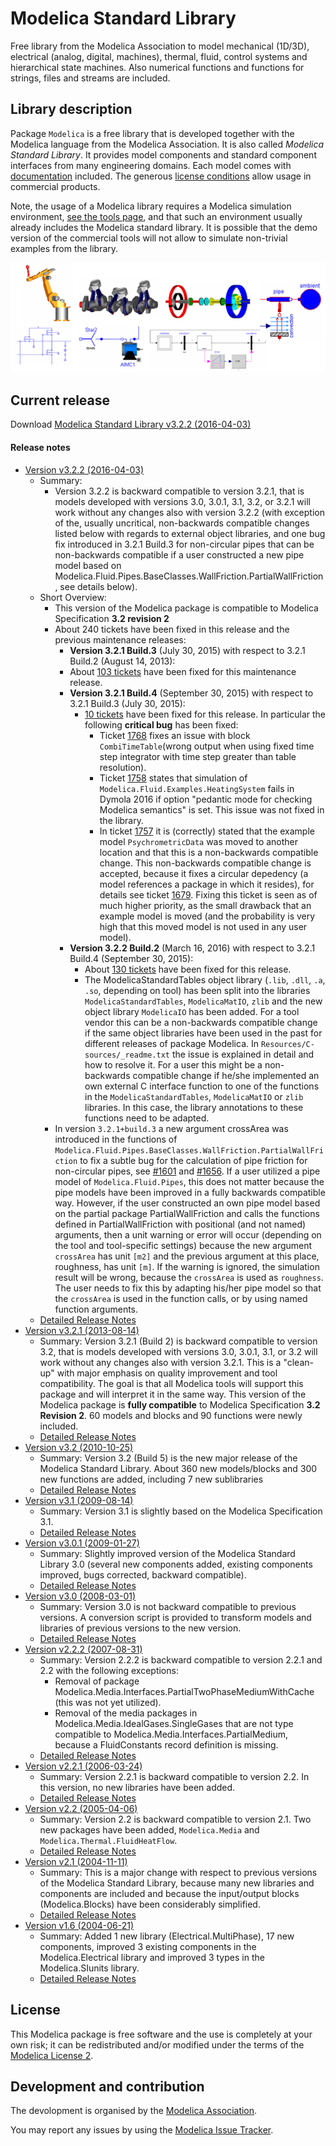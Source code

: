 # Modelica Standard Library

Free library from the Modelica Association to model mechanical (1D/3D), electrical (analog, digital, machines), thermal, fluid, control systems and hierarchical state machines. Also numerical functions and functions for strings, files and streams are included.

## Library description

Package `Modelica` is a free library that is developed together with the Modelica language from the Modelica Association. It is also called *Modelica Standard Library*. It provides model components and standard component interfaces from many engineering domains. Each model comes with [documentation](https://modelica.github.io/Modelica/) included. The generous [license conditions](https://www.modelica.org/licenses/ModelicaLicense2) allow usage in commercial products.

Note, the usage of a Modelica library requires a Modelica simulation environment, [see the tools page](https://www.modelica.org/tools/), and that such an environment usually already includes the Modelica standard library. It is possible that the demo version of the commercial tools will not allow to simulate non-trivial examples from the library.

![ModelicaLibraries](ModelicaLibraries.png)


## Current release

Download [Modelica Standard Library v3.2.2 (2016-04-03)](../../archive/v3.2.2.zip)

#### Release notes

* [Version v3.2.2 (2016-04-03)](../../archive/v3.2.2.zip)
    * Summary:
        * Version 3.2.2 is backward compatible to version 3.2.1, that is models developed with versions 3.0, 3.0.1, 3.1, 3.2, or 3.2.1 will work without any changes also with version 3.2.2 (with exception of the, usually uncritical, non-backwards compatible changes listed below with regards to external object libraries, and one bug fix introduced in 3.2.1 Build.3 for non-circular pipes that can be non-backwards compatible if a user constructed a new pipe model based on Modelica.Fluid.Pipes.BaseClasses.WallFriction.PartialWallFriction, see details below).
    * Short Overview:
        * This version of the Modelica package is compatible to Modelica Specification **3.2 revision 2**
        * About 240 tickets have been fixed in this release and the previous maintenance releases:
            * **Version 3.2.1 Build.3** (July 30, 2015) with respect to 3.2.1 Build.2 (August 14, 2013):
            * About [103 tickets](http://htmlpreview.github.com/?https://github.com/modelica/ModelicaStandardLibrary/blob/release/Modelica%203.2.2/Resources/Documentation/Version-3.2.1/ResolvedTracTickets-build-3.html) have been fixed for this maintenance release.
            * **Version 3.2.1 Build.4** (September 30, 2015) with respect to 3.2.1 Build.3 (July 30, 2015):
                * [10 tickets](http://htmlpreview.github.com/?https://github.com/modelica/ModelicaStandardLibrary/blob/release/Modelica%203.2.2/Resources/Documentation/Version-3.2.1/ResolvedTracTickets-build-4.html) have been fixed for this release. In particular the following **critical bug** has been fixed:
                    * Ticket [1768](https://trac.modelica.org/Modelica/ticket/1768) fixes an
    issue with block `CombiTimeTable`(wrong output when using fixed time step integrator with time step
    greater than table resolution).
                    * Ticket [1758](https://trac.modelica.org/Modelica/ticket/1758) states that simulation of `Modelica.Fluid.Examples.HeatingSystem` fails in Dymola 2016 if option "pedantic mode for checking Modelica semantics" is set. This issue was not fixed in the library.
                    * In ticket [1757](https://trac.modelica.org/Modelica/ticket/1757) it is
    (correctly) stated that the example model `PsychrometricData` was moved to another location and that this is a non-backwards compatible change. This non-backwards compatible change is accepted, because it fixes a circular depedency (a model references  a package in which it resides), for details see ticket [1679](https://trac.modelica.org/Modelica/ticket/1679). Fixing this ticket is seen as of much higher priority, as the small drawback that an example model is moved (and the probability is very high that this moved model is not used in any user model).
            * **Version 3.2.2 Build.2** (March 16, 2016) with respect to 3.2.1 Build.4 (September 30, 2015):
                * About [130 tickets](http://htmlpreview.github.com/?https://github.com/modelica/ModelicaStandardLibrary/blob/release/Modelica%203.2.2/Resources/Documentation/Version-3.2.2/ResolvedTracTickets.html) have been fixed for this release.
                * The ModelicaStandardTables object library (`.lib`, `.dll`, `.a`, `.so`, depending on tool) has been split into the libraries `ModelicaStandardTables`, `ModelicaMatIO`, `zlib` and the new object library `ModelicaIO` has been added. For a tool vendor this can be a non-backwards compatible change if the same object libraries have been used in the past for different releases of package Modelica. In `Resources/C-sources/_readme.txt` the issue is explained in detail and how to resolve it. For a user this might be a non-backwards compatible change if he/she implemented an own external C interface function to one of the functions in the `ModelicaStandardTables`, `ModelicaMatIO` or `zlib` libraries. In this case, the library annotations to these functions need to be adapted.
        * In version `3.2.1+build.3` a new argument crossArea was introduced in the functions of `Modelica.Fluid.Pipes.BaseClasses.WallFriction.PartialWallFriction` to fix a subtle bug for the calculation of pipe friction for non-circular pipes, see [#1601](https://trac.modelica.org/Modelica/ticket/1601) and [#1656](https://trac.modelica.org/Modelica/ticket/1656). If a user utilized a pipe model of `Modelica.Fluid.Pipes`, this does not matter because the pipe models have been improved in a fully backwards compatible way. However, if the user constructed an own pipe model based on the partial package PartialWallFriction and calls the functions defined in PartialWallFriction with positional (and not named) arguments, then a unit warning or error will occur (depending on the tool and tool-specific settings) because the new argument `crossArea` has unit `[m2]` and the previous argument at this place, roughness, has unit `[m]`. If the warning is ignored, the simulation result will be wrong, because the `crossArea` is used as `roughness`. The user needs to fix this by adapting his/her pipe model so that the `crossArea` is used in the function calls, or by using named function arguments.
    * [Detailed Release Notes](http://htmlpreview.github.com/?https://github.com/modelica/ModelicaStandardLibrary/blob/release/Modelica%203.2.2/Resources/help/Modelica.UsersGuide.ReleaseNotes.Version_3_2_2.html)
* [Version v3.2.1 (2013-08-14)](../../archive/v3.2.1+build.2.zip)
  * Summary: Version 3.2.1 (Build 2) is backward compatible to version 3.2, that is models developed with versions 3.0, 3.0.1, 3.1, or 3.2 will work without any changes also with version 3.2.1. This is a "clean-up" with major emphasis on quality improvement and tool compatibility. The goal is that all Modelica tools will support this package and will interpret it in the same way. This version of the Modelica package is **fully compatible** to Modelica Specification **3.2 Revision 2**. 60 models and blocks and 90 functions were newly included.
  * [Detailed Release Notes](http://htmlpreview.github.com/?https://github.com/modelica/ModelicaStandardLibrary/blob/release/Modelica%203.2.1/Resources/help/Modelica.UsersGuide.ReleaseNotes.Version_3_2_1.html)
* [Version v3.2 (2010-10-25)](../../archive/v3.2.zip)
  * Summary: Version 3.2 (Build 5) is the new major release of the Modelica Standard Library. About 360 new models/blocks and 300 new functions are added, including 7 new sublibraries
  * [Detailed Release Notes](http://htmlpreview.github.com/?https://github.com/modelica/ModelicaStandardLibrary/blob/release/Modelica%203.2.1/Resources/help/Modelica.UsersGuide.ReleaseNotes.Version_3_2.html)
* [Version v3.1 (2009-08-14)](../../archive/v3.1.zip)
  * Summary: Version 3.1 is slightly based on the Modelica Specification 3.1.
  * [Detailed Release Notes](http://htmlpreview.github.com/?https://github.com/modelica/ModelicaStandardLibrary/blob/release/Modelica%203.2.1/Resources/help/Modelica.UsersGuide.ReleaseNotes.Version_3_1.html)
* [Version v3.0.1 (2009-01-27)](../../archive/v3.0.1.zip)
  * Summary: Slightly improved version of the Modelica Standard Library 3.0 (several new components added, existing components improved, bugs corrected, backward compatible).
  * [Detailed Release Notes](http://htmlpreview.github.com/?https://github.com/modelica/ModelicaStandardLibrary/blob/release/Modelica%203.2.1/Resources/help/Modelica.UsersGuide.ReleaseNotes.Version_3_0_1.html)
* [Version v3.0 (2008-03-01)](../../archive/v3.0.zip)
  * Summary: Version 3.0 is not backward compatible to previous versions. A conversion script is provided to transform models and libraries of previous versions to the new version.
  * [Detailed Release Notes](http://htmlpreview.github.com/?https://github.com/modelica/ModelicaStandardLibrary/blob/release/Modelica%203.2//Resources/help/Modelica.UsersGuide.ReleaseNotes.Version_3_0.html)
* [Version v2.2.2 (2007-08-31)](../../archive/v2.2.2.zip)
  * Summary: Version 2.2.2 is backward compatible to version 2.2.1 and 2.2 with the following exceptions:
    * Removal of package Modelica.Media.Interfaces.PartialTwoPhaseMediumWithCache (this was not yet utilized).
    * Removal of the media packages in Modelica.Media.IdealGases.SingleGases that are not type compatible to Modelica.Media.Interfaces.PartialMedium, because a FluidConstants record definition is missing.
  * [Detailed Release Notes](http://htmlpreview.github.com/?https://github.com/modelica/ModelicaStandardLibrary/blob/release/Modelica%203.2.1/Resources/help/Modelica.UsersGuide.ReleaseNotes.Version_2_2_2.html)
* [Version v2.2.1 (2006-03-24)](../../archive/v2.2.1.zip)
  * Summary: Version 2.2.1 is backward compatible to version 2.2. In this version, no new libraries have been added.
  * [Detailed Release Notes](http://htmlpreview.github.com/?https://github.com/modelica/ModelicaStandardLibrary/blob/release/Modelica%203.2//Resources/help/Modelica.UsersGuide.ReleaseNotes.Version_2_2_1.html)
* [Version v2.2 (2005-04-06)](../../archive/v2.2.zip)
  * Summary: Version 2.2 is backward compatible to version 2.1. Two new packages have been added, `Modelica.Media` and `Modelica.Thermal.FluidHeatFlow`.
  * [Detailed Release Notes](http://htmlpreview.github.com/?https://github.com/modelica/ModelicaStandardLibrary/blob/release/Modelica%203.2.1/Resources/help/Modelica.UsersGuide.ReleaseNotes.Version_2_2.html)
* [Version v2.1 (2004-11-11)](../../archive/v2.1.zip)
  * Summary: This is a major change with respect to previous versions of the Modelica Standard Library, because many new libraries and components are included and because the input/output blocks (Modelica.Blocks) have been considerably simplified.
  * [Detailed Release Notes](http://htmlpreview.github.com/?https://github.com/modelica/ModelicaStandardLibrary/blob/release/Modelica%203.2.1/Resources/help/Modelica.UsersGuide.ReleaseNotes.Version_2_1.html)
* [Version v1.6 (2004-06-21)](../../archive/v1.6.zip)
  * Summary: Added 1 new library (Electrical.MultiPhase), 17 new components, improved 3 existing components in the Modelica.Electrical library and improved 3 types in the Modelica.SIunits library.
  * [Detailed Release Notes](http://htmlpreview.github.com/?https://github.com/modelica/ModelicaStandardLibrary/blob/release/Modelica%203.2.1/Resources/help/Modelica.UsersGuide.ReleaseNotes.Version_1_6.html)


## License

This Modelica package is free software and the use is completely at your own risk;
it can be redistributed and/or modified under the terms of the [Modelica License 2](https://modelica.org/licenses/ModelicaLicense2).

## Development and contribution
The devolopment is organised by the [Modelica Association](https://www.modelica.org/association).

You may report any issues by using the [Modelica Issue Tracker](https://trac.modelica.org/Modelica/newticket).
